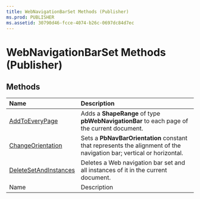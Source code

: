 ```yaml
---
title: WebNavigationBarSet Methods (Publisher)
ms.prod: PUBLISHER
ms.assetid: 30790d46-fcce-4074-b26c-0697dc84d7ec
---
```



# WebNavigationBarSet Methods (Publisher)

## Methods



|**Name**|**Description**|
|:-----|:-----|
| [AddToEveryPage](webnavigationbarset-addtoeverypage-method-publisher.md)|Adds a  **ShapeRange** of type **pbWebNavigationBar** to each page of the current document.|
| [ChangeOrientation](webnavigationbarset-changeorientation-method-publisher.md)|Sets a  **PbNavBarOrientation** constant that represents the alignment of the navigation bar; vertical or horizontal.|
| [DeleteSetAndInstances](webnavigationbarset-deletesetandinstances-method-publisher.md)|Deletes a Web navigation bar set and all instances of it in the current document.|
|Name|Description|

